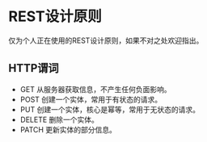 # REST设计原则

仅为个人正在使用的REST设计原则，如果不对之处欢迎指出。

## HTTP谓词

- GET 从服务器获取信息，不产生任何负面影响。
- POST 创建一个实体，常用于有状态的请求。
- PUT 创建一个实体，核心是幂等，常用于无状态的请求。
- DELETE 删除一个实体。
- PATCH 更新实体的部分信息。